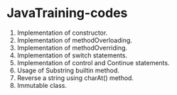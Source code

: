 # JavaTraining-codes
1. Implementation of constructor.
2. Implementation of methodOverloading.
3. Implementation of methodOverriding.
4. Implementation of switch statements.
5. Implementation of control and Continue statements.
6. Usage of Substring builtin method.
7. Reverse a string using charAt() method.
8. Immutable class.
